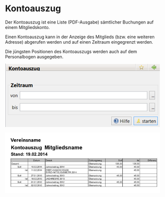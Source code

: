 # Kontoauszug

Der Kontoauszug ist eine Liste \(PDF-Ausgabe\) sämtlicher Buchungen auf einem Mitgliedskonto.

Einen Kontoauszug kann in der Anzeige des Mitglieds \(bzw. eine weiteren Adresse\) abgerufen werden und auf einen Zeitraum eingegrenzt werden.

Die jüngsten Positionen des Kontoauszugs werden auch auf dem Personalbogen ausgegeben.

![](../../assets/kontoauszug-filter.png)

![](../../assets/kontoauszug.jpg)

